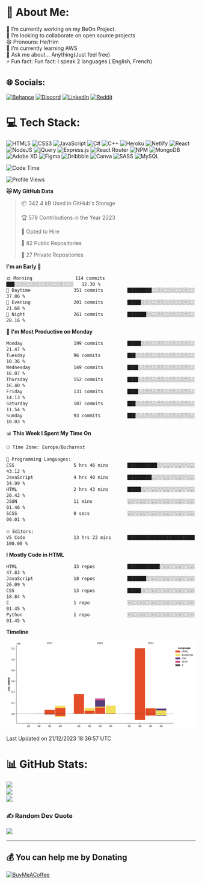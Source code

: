 # 💫 About Me:
🔭 I’m currently working on my BeOn Project. <br>👯 I’m looking to collaborate on open source projects<br>😄 Pronouns: He/Him<br>🌱 I’m currently learning AWS<br>💬 Ask me about... Anything(Just feel free)<br>⚡ Fun fact: Fun fact: I speak 2 languages ( English, French)


## 🌐 Socials:
[![Behance](https://img.shields.io/badge/Behance-1769ff?logo=behance&logoColor=white)](https://behance.net/https://www.behance.net/leroyyoumbi) [![Discord](https://img.shields.io/badge/Discord-%237289DA.svg?logo=discord&logoColor=white)](htttps://discord.gg/Leroy#0512) [![LinkedIn](https://img.shields.io/badge/LinkedIn-%230077B5.svg?logo=linkedin&logoColor=white)](https://linkedin.com/in/https://www.linkedin.com/in/tanguy-leroy-k-youmbi-a02261206/) [![Reddit](https://img.shields.io/badge/Reddit-%23FF4500.svg?logo=Reddit&logoColor=white)](https://reddit.com/user/https://www.reddit.com/user/Fit_Look_9286) 

# 💻 Tech Stack:
![HTML5](https://img.shields.io/badge/html5-%23E34F26.svg?style=flat&logo=html5&logoColor=white) ![CSS3](https://img.shields.io/badge/css3-%231572B6.svg?style=flat&logo=css3&logoColor=white) ![JavaScript](https://img.shields.io/badge/javascript-%23323330.svg?style=flat&logo=javascript&logoColor=%23F7DF1E) ![C#](https://img.shields.io/badge/c%23-%23239120.svg?style=flat&logo=c-sharp&logoColor=white) ![C++](https://img.shields.io/badge/c++-%2300599C.svg?style=flat&logo=c%2B%2B&logoColor=white) ![Heroku](https://img.shields.io/badge/heroku-%23430098.svg?style=flat&logo=heroku&logoColor=white) ![Netlify](https://img.shields.io/badge/netlify-%23000000.svg?style=flat&logo=netlify&logoColor=#00C7B7) ![React](https://img.shields.io/badge/react-%2320232a.svg?style=flat&logo=react&logoColor=%2361DAFB) ![NodeJS](https://img.shields.io/badge/node.js-6DA55F?style=flat&logo=node.js&logoColor=white) ![jQuery](https://img.shields.io/badge/jquery-%230769AD.svg?style=flat&logo=jquery&logoColor=white) ![Express.js](https://img.shields.io/badge/express.js-%23404d59.svg?style=flat&logo=express&logoColor=%2361DAFB) ![React Router](https://img.shields.io/badge/React_Router-CA4245?style=flat&logo=react-router&logoColor=white) ![NPM](https://img.shields.io/badge/NPM-%23000000.svg?style=flat&logo=npm&logoColor=white) ![MongoDB](https://img.shields.io/badge/MongoDB-%234ea94b.svg?style=flat&logo=mongodb&logoColor=white) ![Adobe XD](https://img.shields.io/badge/Adobe%20XD-470137?style=flat&logo=Adobe%20XD&logoColor=#FF61F6) 	![Figma](https://img.shields.io/badge/figma-%23F24E1E.svg?style=flat&logo=figma&logoColor=white) ![Dribbble](https://img.shields.io/badge/Dribbble-EA4C89?style=flat&logo=dribbble&logoColor=white) ![Canva](https://img.shields.io/badge/Canva-%2300C4CC.svg?style=flat&logo=Canva&logoColor=white) ![SASS](https://img.shields.io/badge/SASS-hotpink.svg?style=flat&logo=SASS&logoColor=white) ![MySQL](https://img.shields.io/badge/mysql-%2300f.svg?style=flat&logo=mysql&logoColor=white)

<!--START_SECTION:waka-->
![Code Time](http://img.shields.io/badge/Code%20Time-453%20hrs%2043%20mins-blue)

![Profile Views](http://img.shields.io/badge/Profile%20Views-0-blue)

**🐱 My GitHub Data** 

> 📦 342.4 kB Used in GitHub's Storage 
 > 
> 🏆 578 Contributions in the Year 2023
 > 
> 💼 Opted to Hire
 > 
> 📜 82 Public Repositories 
 > 
> 🔑 27 Private Repositories 
 > 
**I'm an Early 🐤** 

```text
🌞 Morning                114 commits         ███░░░░░░░░░░░░░░░░░░░░░░   12.30 % 
🌆 Daytime                351 commits         █████████░░░░░░░░░░░░░░░░   37.86 % 
🌃 Evening                201 commits         █████░░░░░░░░░░░░░░░░░░░░   21.68 % 
🌙 Night                  261 commits         ███████░░░░░░░░░░░░░░░░░░   28.16 % 
```
📅 **I'm Most Productive on Monday** 

```text
Monday                   199 commits         █████░░░░░░░░░░░░░░░░░░░░   21.47 % 
Tuesday                  96 commits          ███░░░░░░░░░░░░░░░░░░░░░░   10.36 % 
Wednesday                149 commits         ████░░░░░░░░░░░░░░░░░░░░░   16.07 % 
Thursday                 152 commits         ████░░░░░░░░░░░░░░░░░░░░░   16.40 % 
Friday                   131 commits         ████░░░░░░░░░░░░░░░░░░░░░   14.13 % 
Saturday                 107 commits         ███░░░░░░░░░░░░░░░░░░░░░░   11.54 % 
Sunday                   93 commits          ███░░░░░░░░░░░░░░░░░░░░░░   10.03 % 
```


📊 **This Week I Spent My Time On** 

```text
🕑︎ Time Zone: Europe/Bucharest

💬 Programming Languages: 
CSS                      5 hrs 46 mins       ███████████░░░░░░░░░░░░░░   43.12 % 
JavaScript               4 hrs 40 mins       █████████░░░░░░░░░░░░░░░░   34.99 % 
HTML                     2 hrs 43 mins       █████░░░░░░░░░░░░░░░░░░░░   20.42 % 
JSON                     11 mins             ░░░░░░░░░░░░░░░░░░░░░░░░░   01.46 % 
SCSS                     0 secs              ░░░░░░░░░░░░░░░░░░░░░░░░░   00.01 % 

🔥 Editors: 
VS Code                  13 hrs 22 mins      █████████████████████████   100.00 % 
```

**I Mostly Code in HTML** 

```text
HTML                     33 repos            ████████████░░░░░░░░░░░░░   47.83 % 
JavaScript               18 repos            ███████░░░░░░░░░░░░░░░░░░   26.09 % 
CSS                      13 repos            █████░░░░░░░░░░░░░░░░░░░░   18.84 % 
C                        1 repo              ░░░░░░░░░░░░░░░░░░░░░░░░░   01.45 % 
Python                   1 repo              ░░░░░░░░░░░░░░░░░░░░░░░░░   01.45 % 
```



**Timeline**

![Lines of Code chart](https://raw.githubusercontent.com/Mr-Roy-alt/Mr-Roy-alt/main/assets/bar_graph.png)


 Last Updated on 21/12/2023 18:36:57 UTC
<!--END_SECTION:waka-->

# 📊 GitHub Stats:
![](https://github-readme-stats.vercel.app/api?username=Mr-Roy-alt&theme=dark&hide_border=false&include_all_commits=false&count_private=false)<br/>
![](https://github-readme-streak-stats.herokuapp.com/?user=Mr-Roy-alt&theme=dark&hide_border=false)<br/>
![](https://github-readme-stats.vercel.app/api/top-langs/?username=Mr-Roy-alt&theme=dark&hide_border=false&include_all_commits=false&count_private=false&layout=compact)

### ✍️ Random Dev Quote
![](https://quotes-github-readme.vercel.app/api?type=horizontal&theme=radical)

---
## 💰 You can help me by Donating
  [![BuyMeACoffee](https://img.shields.io/badge/Buy%20Me%20a%20Coffee-ffdd00?style=for-the-badge&logo=buy-me-a-coffee&logoColor=black)](https://buymeacoffee.com/https://www.buymeacoffee.com/leroyyoumb4) 

  <!-- Proudly created with GPRM ( https://gprm.itsvg.in ) -->
  
